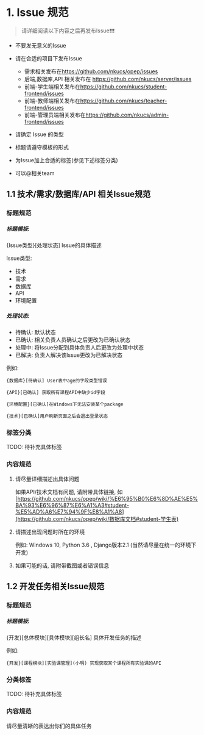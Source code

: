 # 1. Issue 规范

> 请详细阅读以下内容之后再发布Issue❗❗❗

- 不要发无意义的Issue

- 请在合适的项目下发布Issue
  - 需求相关发布在<https://github.com/nkucs/opep/issues>
  - 后端,数据库,API 相关发布在 <https://github.com/nkucs/server/issues> 
  - 前端-学生端相关发布在<https://github.com/nkucs/student-frontend/issues>
  - 前端-教师端相关发布在<https://github.com/nkucs/teacher-frontend/issues>
  - 前端-管理员端相关发布在<https://github.com/nkucs/admin-frontend/issues>

- 请确定 Issue 的类型
- 标题请遵守模板的形式
- 为Issue加上合适的标签(参见下述标签分类)
- 可以@相关team



## 1.1 技术/需求/数据库/API 相关Issue规范

### 标题规范

##### 标题模板:

{Issue类型}[处理状态]  Issue的具体描述

Issue类型:

- 技术
- 需求
- 数据库
- API
- 环境配置

##### 处理状态:

- 待确认: 默认状态
- 已确认: 相关负责人员确认之后更改为已确认状态
- 处理中: 将Issue分配到具体负责人后更改为处理中状态 
- 已解决: 负责人解决该Issue更改为已解决状态

例如:

`{数据库}[待确认] User表中age的字段类型错误`

`{API}[已确认] 获取所有课程API中缺少id字段`

`{环境配置}[已确认]在Windows下无法安装某个package `

`{技术}[已确认]用户刷新页面之后会退出登录状态`

### 标签分类

TODO: 待补充具体标签

### 内容规范

1. 请尽量详细描述出具体问题

   如果API/技术文档有问题, 请附带具体链接, 如[https://github.com/nkucs/opep/wiki/%E6%95%B0%E6%8D%AE%E5%BA%93%E6%96%87%E6%A1%A3#student-%E5%AD%A6%E7%94%9F%E8%A1%A8](https://github.com/nkucs/opep/wiki/数据库文档#student-学生表)

2. 请描述出现问题时所在的环境

   例如: Windows 10, Python 3.6 , Django版本2.1  (当然请尽量在统一的环境下开发)

3. 如果可能的话, 请附带截图或者错误信息

## 1.2 开发任务相关Issue规范

### 标题规范

##### 标题模板:

\{开发}[总体模块]\[具体模块][组长名] 具体开发任务的描述

例如: 

`{开发}[课程模块][实验课管理](小明) 实现获取某个课程所有实验课的API`

### 分类标签

TODO: 待补充具体标签

### 内容规范

请尽量清晰的表达出你们的具体任务

